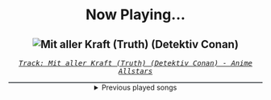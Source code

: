 <div align="center"> 
<h1>Now Playing...</h1>

![Mit aller Kraft (Truth) (Detektiv Conan)](https://i.scdn.co/image/ab67616d00001e028e7e4b1176c75c9ff7824277)
--
_<samp><a href="https://open.spotify.com/track/6EMTRJxOGopDAqD50cYhfc">Track: Mit aller Kraft (Truth) (Detektiv Conan) - Anime Allstars</a></samp>_

<div style="border: 1px #4B5054 solid"></div>
<details>
  <summary>
    Previous played songs
  </summary>
  <table>
    <thead>
      <tr>
        <th>
          Artist
        </th>
        <th>
          Song
        </th>
        <th>
          Link
        </th>
      </tr>
    </thead>
    <tbody>
      <tr><td>Anime Allstars</td><td>Mit aller Kraft (Truth) (Detektiv Conan)</td><td><a href="https://open.spotify.com/track/6EMTRJxOGopDAqD50cYhfc">https://open.spotify.com/track/6EMTRJxOGopDAqD50cYhfc</a></td></tr><tr><td>Orbit Culture</td><td>Descent</td><td><a href="https://open.spotify.com/track/46IwawpHVB7462bMZ10Wzf">https://open.spotify.com/track/46IwawpHVB7462bMZ10Wzf</a></td></tr><tr><td>Orbit Culture</td><td>Alienated</td><td><a href="https://open.spotify.com/track/2XYiG3Hk8npxB78QbN5gqA">https://open.spotify.com/track/2XYiG3Hk8npxB78QbN5gqA</a></td></tr><tr><td>Gravemind</td><td>Failstate</td><td><a href="https://open.spotify.com/track/3azEr1hhru3U90cc8Y2aH8">https://open.spotify.com/track/3azEr1hhru3U90cc8Y2aH8</a></td></tr><tr><td>Memphis May Fire</td><td>Necessary Evil</td><td><a href="https://open.spotify.com/track/1TOMPmDRkQ9WBiYDZtcF98">https://open.spotify.com/track/1TOMPmDRkQ9WBiYDZtcF98</a></td></tr><tr><td>Blind Guardian</td><td>The Bard's Song - In the Forest - Revisited</td><td><a href="https://open.spotify.com/track/2og2RFuX8c1iThdlLmV2RW">https://open.spotify.com/track/2og2RFuX8c1iThdlLmV2RW</a></td></tr><tr><td>Rocco Minichiello</td><td>Fade To Black B13a (from Bleach) - Metal Version</td><td><a href="https://open.spotify.com/track/4KTxPcmVKPH6F9H2IoyMOF">https://open.spotify.com/track/4KTxPcmVKPH6F9H2IoyMOF</a></td></tr><tr><td>Rocco Minichiello</td><td>Fade To Black B13a (from Bleach) - Metal Version</td><td><a href="https://open.spotify.com/track/4KTxPcmVKPH6F9H2IoyMOF">https://open.spotify.com/track/4KTxPcmVKPH6F9H2IoyMOF</a></td></tr><tr><td>Rocco Minichiello</td><td>Fade To Black B13a (from Bleach) - Metal Version</td><td><a href="https://open.spotify.com/track/4KTxPcmVKPH6F9H2IoyMOF">https://open.spotify.com/track/4KTxPcmVKPH6F9H2IoyMOF</a></td></tr><tr><td>*NSYNC</td><td>Bye Bye Bye - From Deadpool and Wolverine Soundtrack</td><td><a href="https://open.spotify.com/track/62bOmKYxYg7dhrC6gH9vFn">https://open.spotify.com/track/62bOmKYxYg7dhrC6gH9vFn</a></td></tr><tr><td>*NSYNC</td><td>Bye Bye Bye - From Deadpool and Wolverine Soundtrack</td><td><a href="https://open.spotify.com/track/62bOmKYxYg7dhrC6gH9vFn">https://open.spotify.com/track/62bOmKYxYg7dhrC6gH9vFn</a></td></tr><tr><td>dArtagnan</td><td>The Riddle (feat. Visions Of Atlantis)</td><td><a href="https://open.spotify.com/track/3ucn4ytlqkm4Shw4LnGEpw">https://open.spotify.com/track/3ucn4ytlqkm4Shw4LnGEpw</a></td></tr><tr><td>MAXIMUM THE HORMONE</td><td>Koino Mega Lover</td><td><a href="https://open.spotify.com/track/2FGJsygiQplOyghzm99BWZ">https://open.spotify.com/track/2FGJsygiQplOyghzm99BWZ</a></td></tr><tr><td>BAND-MAID</td><td>Bestie</td><td><a href="https://open.spotify.com/track/2x09X8xcW4grY3mBvvHmLp">https://open.spotify.com/track/2x09X8xcW4grY3mBvvHmLp</a></td></tr><tr><td>SiM</td><td>Devil in Your Heart</td><td><a href="https://open.spotify.com/track/3w8qOAwbHF6zYeYT7pj7DI">https://open.spotify.com/track/3w8qOAwbHF6zYeYT7pj7DI</a></td></tr><tr><td>Fear, and Loathing in Las Vegas</td><td>Let Me Hear</td><td><a href="https://open.spotify.com/track/1llkMtLL4vbe0pr3NV2ckg">https://open.spotify.com/track/1llkMtLL4vbe0pr3NV2ckg</a></td></tr><tr><td>Crossfaith</td><td>My Own Salvation</td><td><a href="https://open.spotify.com/track/3WnaJxGjAhL0DQfGttR63X">https://open.spotify.com/track/3WnaJxGjAhL0DQfGttR63X</a></td></tr><tr><td>coldrain</td><td>From Today</td><td><a href="https://open.spotify.com/track/7qLbPd5yhm0Vne45PXPabV">https://open.spotify.com/track/7qLbPd5yhm0Vne45PXPabV</a></td></tr><tr><td>MAN WITH A MISSION</td><td>絆ノ奇跡</td><td><a href="https://open.spotify.com/track/2VBLFxCUyFp5BfmsZpxcis">https://open.spotify.com/track/2VBLFxCUyFp5BfmsZpxcis</a></td></tr><tr><td>FZMZ</td><td>BROKEN GAMES</td><td><a href="https://open.spotify.com/track/77OLrw9sVVNHxnceM9q1i5">https://open.spotify.com/track/77OLrw9sVVNHxnceM9q1i5</a></td></tr>
    </tbody>
  </table>
</details>

</div>
